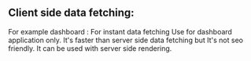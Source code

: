 ## Client side data fetching:

For example dashboard : 
For instant data fetching 
Use for dashboard application only. It's faster than server side data fetching but It's not seo friendly. It can be used with server side rendering.
